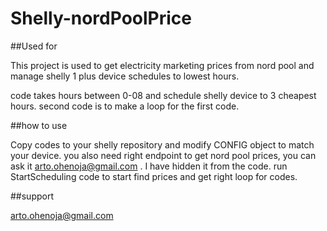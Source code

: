 # Shelly-nordPoolPrice

##Used for

This project is used to get electricity marketing prices from nord pool and manage shelly 1 plus device schedules to lowest hours.

code takes hours between 0-08 and schedule shelly device to 3 cheapest hours. second code is to make a loop for the first code.

##how to use

Copy codes to your shelly repository and modify CONFIG object to match your device. you also need right endpoint to get nord pool prices, you can ask it arto.ohenoja@gmail.com . I have hidden it from the code. run StartScheduling code to start find prices and get right loop for codes.

##support

arto.ohenoja@gmail.com




